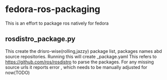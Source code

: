 # fedora-ros-packaging
This is an effort to package ros natively for fedora


## rosdistro_package.py
This create the drisro-wise(rolling,jazzy) package list, packages names abd source repositories.
Running this will create <disto>_package.yaml
This refers to https://github.com/ros/rosdistro to parse the packages.
For any missing source urls it reports error , which needs to be manually adjusted for now(TODO)
